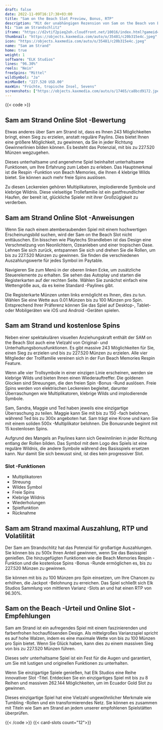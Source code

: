 ```yaml
---
draft: false
date: 2022-11-09T16:17:38+03:00
title: "Sam on the Beach Slot Preview, Bonus, RTP"
description: "Mit der unabhängigen Rezension von Sam on the Beach von Elk können Sie kostenlos oder echtes Geld spielen und hier einen Bonus erhalten!"
h1: "Sam am Strandschlitz"
iframe: "https://d2vtif2pieq2oh.cloudfront.net/10016/index.html?gameid=10016&operatorid=44&currency=EUR&language=en_gb&mode=demo&device=mobile&capi=https%3A%2F%2Fgc1-stage.contentmedia.eu%2Fcapi"
thumbnail: "https://objects.kaxmedia.com/auto/o/35481/c20b315e4c.jpeg"
icon: "https://objects.kaxmedia.com/auto/o/35481/c20b315e4c.jpeg"
name: "Sam am Strand"
home: true
weight: 1
software: "ELK Studios"
lines: "96.30%"
reels: "Nein"
freeSpins: "Mittel"
wildSymbol: "Ja"
minMaxBet: "227.520 USD.00"
maxWin: "Früchte, tropische Insel, Sevens"
screenshots: ["https://objects.kaxmedia.com/auto/o/17465/ca8bcd9172.jpeg"]
---
```


{{< code >}}<h2>Sam am Strand Online Slot -Bewertung</h2><p>Etwas anderes über Sam am Strand ist, dass es Ihnen 243 Möglichkeiten bringt, einen Sieg zu erzielen, anstatt reguläre Paylins. Dies bietet Ihnen eine größere Möglichkeit, zu gewinnen, da Sie in jeder Richtung Gewinnerlinien bilden können. Es besteht das Potenzial, mit bis zu 227.520 Münzen wegzugehen.</p><p>Dieses unterhaltsame und angenehme Spiel beinhaltet unterhaltsame Funktionen, um Ihre Erfahrung zum Leben zu erleben. Das Hauptmerkmal ist die Respin -Funktion von Beach Memories, die Ihnen 4 klebrige Wilds bietet. Sie können auch mehr freie Spins auslösen.</p><p>Zu diesen Leckereien gehören Multiplikatoren, implodierende Symbole und klebrige Wildnis. Diese vielseitige Trollefamilie ist ein gastfreundlicher Haufen, der bereit ist, glückliche Spieler mit ihrer Großzügigkeit zu verderben.</p><h2>Sam am Strand Online Slot -Anweisungen</h2><p>Wenn Sie nach einem atemberaubenden Spiel mit einem hochwertigen Erscheinungsbild suchen, wird der Sam on the Beach Slot nicht enttäuschen. Ein bisschen wie Playtechs Strandleben ist das Design eine Verschmelzung von Neonlichtern, Ozeanleben und einer tropischen Oase. Lehnen Sie sich zurück, entspannen Sie sich und drehen Sie die Rollen, um bis zu 227.520 Münzen zu gewinnen. Sie finden die verschiedenen Auszahlungswerte für jedes Symbol im Paytable.</p><p>Navigieren Sie zum Menü in der oberen linken Ecke, um zusätzliche Steuerelemente zu erhalten. Sie sehen das Autoplay und starten die Registerkarten auf der rechten Seite. Wählen Sie zunächst einfach eine Wettengröße aus, da es keine Standard -Paylines gibt.</p><p>Die Registerkarte Münzen unten links ermöglicht es Ihnen, dies zu tun. Wählen Sie eine Wette aus 0.01 Münzen bis zu 100 Münzen pro Spin. Entsprechend Ihrer Präferenz können Sie das Spiel auf Desktop-, Tablet- oder Mobilgeräten wie iOS und Android -Geräten spielen.</p><h2>Sam am Strand und kostenlose Spins</h2><p>Neben einer spektakulären visuellen Anziehungskraft enthält der SAM on the Beach Slot auch eine Vielzahl von Original- und Unterhaltungsbonusfunktionen. Es gibt massive 243 Möglichkeiten für Sie, einen Sieg zu erzielen und bis zu 227.520 Münzen zu erzielen. Alle vier Mitglieder der Trollfamilie vereinen sich in der Fun Beach Memories Respin Feature.</p><p>Wenn alle vier Trollsymbole in einer einzigen Linie erscheinen, werden sie klebrige Wilds und bieten Ihnen einen Wiederauftreffer. Die goldenen Glocken sind Streuungen, die den freien Spin -Bonus -Rund auslösen. Freie Spins werden von elektrischen Leckereien begleitet, darunter Überraschungen wie Multiplikatoren, klebrige Wilds und implodierende Symbole.</p><p>Sam, Sandra, Maggie und Ted haben jeweils eine einzigartige Überraschung zu teilen. Maggie kann Sie mit bis zu 150 -fach belohnen, während Ted bis zu 300x angeboten hat. Sam trägt eine Krone und kann Sie mit einem soliden 500x -Multiplikator belohnen. Die Bonusrunde beginnt mit 15 kostenlosen Spins.</p><p>Aufgrund des Mangels an Paylines kann sich Gewinnlinien in jeder Richtung entlang der Rollen bilden. Das Symbol mit dem Logo des Spiels ist eine reguläre Wildnis, die andere Symbole während des Basisspiels ersetzen kann. Nur damit Sie sich bewusst sind, ist dies kein progressiver Slot.</p><h3>
Slot -Funktionen</h3><ul>
<li></span>
Multiplikatoren</li>
<li></span>
Streuung</li>
<li></span>
Wildes Symbol</li>
<li></span>
Freie Spins</li>
<li></span>
Klebrige Wildnis</li>
<li></span>
Wiederholungen</li>
<li></span>
Spielfunktion</li>
<li></span>
Rücknahme</li></ul><h2>Sam am Strand maximal Auszahlung, RTP und Volatilität</h2><p>Der Sam am Strandschlitz hat das Potenzial für großartige Auszahlungen. Sie können bis zu 500x Ihren Anteil gewinnen, wenn Sie das Basisspiel genießen. Die hinzugefügten Funktionen wie die Beach Memories Respin -Funktion und die kostenlose Spins -Bonus -Runde ermöglichen es, bis zu 227.520 Münzen zu gewinnen.</p><p>Sie können mit bis zu 100 Münzen pro Spin einsetzen, um Ihre Chancen zu erhöhen, die Jackpot -Belohnung zu erreichen. Das Spiel schließt sich Elk Studios Sammlung von mittleren Varianz -Slots an und hat einen RTP von 96.30%.</p><h2>Sam on the Beach -Urteil und Online Slot -Empfehlungen</h2><p>Sam am Strand ist ein aufregendes Spiel mit einem faszinierenden und farbenfrohen hochauflösenden Design. Als mittelgroßes Varianzspiel spricht es auf hohe Walzen, indem es eine maximale Wette von bis zu 100 Münzen pro Spin bietet. Wenn Sie Glück haben, kann dies zu einem massiven Sieg von bis zu 227.520 Münzen führen.</p><p>Dieses sehr unterhaltsame Spiel ist ein Fest für die Augen und garantiert, um Sie mit lustigen und originellen Funktionen zu unterhalten.</p><p>Wenn Sie einzigartige Spiele genießen, hat Elk Studios eine Reihe innovativer Slot -Titel. Entdecken Sie ein einzigartiges Spiel mit bis zu 8 Reihen und massiven 262.144 Möglichkeiten, um im Ecuador Gold Slot zu gewinnen.</p><p>Dieses einzigartige Spiel hat eine Vielzahl ungewöhnlicher Merkmale wie Tumbling -Rollen und ein transformierendes Netz. Sie können es zusammen mit Titeln wie Sam am Strand an jedem unserer empfohlenen Spielstätten überprüfen.</p>{{< /code >}}
{{< card-slots count="12">}}